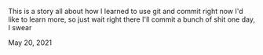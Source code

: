This is a story all about how
I learned to use git and commit right now
I'd like to learn more,  so just wait right there
I'll commit a bunch of shit one day, I swear


May 20, 2021
